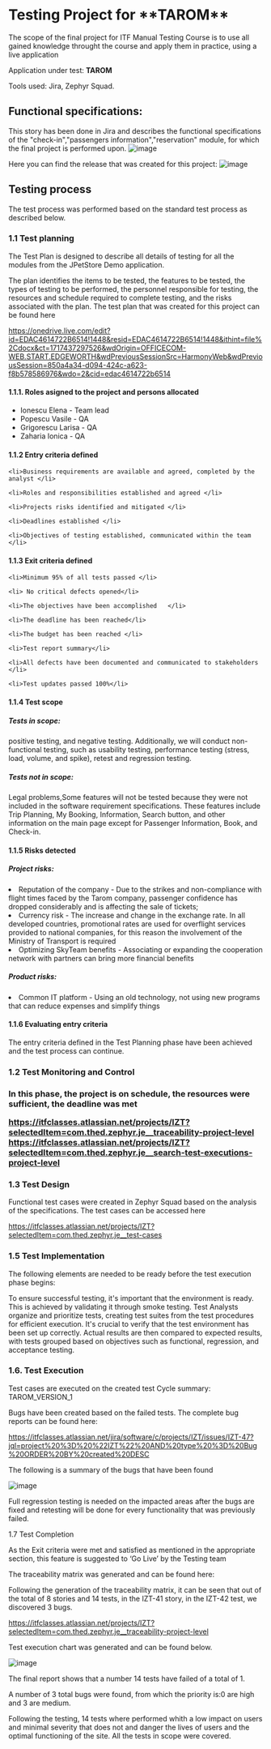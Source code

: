 <h1>Testing Project for **TAROM**</h1>

The scope of the final project for ITF Manual Testing Course is to use all gained knowledge throught the course and apply them in practice, using a live application

Application under test: **TAROM**

Tools used: Jira, Zephyr Squad.

<h2>Functional specifications:</h2>

This story has been done  in Jira and describes the functional specifications of the "check-in","passengers information","reservation" module, for which the final project is performed upon.
![image](https://github.com/user-attachments/assets/7329909a-d391-4c57-8d2f-8bc38becd794)

Here you can find the release that was created for this project:
![image](https://github.com/user-attachments/assets/fead660f-ffc7-4702-abd9-15b46bdd9650)

<h2>Testing process</h2>

The test process was performed based on the standard test process as described below.

<h3>1.1 Test planning</h3>

The Test Plan is designed to describe all details of testing for all the modules from the JPetStore Demo application.

The plan identifies the items to be tested, the features to be tested, the types of testing to be performed, the personnel responsible for testing, the resources and schedule required to complete testing, and the risks associated with the plan. 
The test plan that was created for this project can be found here

 https://onedrive.live.com/edit?id=EDAC4614722B6514!1448&resid=EDAC4614722B6514!1448&ithint=file%2Cdocx&ct=1717437297526&wdOrigin=OFFICECOM-WEB.START.EDGEWORTH&wdPreviousSessionSrc=HarmonyWeb&wdPreviousSession=850a4a34-d094-424c-a623-f8b578586976&wdo=2&cid=edac4614722b6514



<h4>1.1.1. Roles asigned to the project and persons allocated</h4>
<ul>
  <li>Ionescu Elena - Team lead</li> 
  <li>Popescu Vasile - QA</li>
  <li>Grigorescu Larisa - QA</li>
  <li>Zaharia Ionica - QA</li>
</ul>

<h4> 1.1.2 Entry criteria defined </h4>

    <li>Business requirements are available and agreed, completed by the analyst </li> 

    <li>Roles and responsibilities established and agreed </li>

    <li>Projects risks identified and mitigated </li> 

    <li>Deadlines established </li>

    <li>Objectives of testing established, communicated within the team </li>

<h4> 1.1.3 Exit criteria defined </h4>

    <li>Minimum 95% of all tests passed	</li>					
 
    <li> No critical defects opened</li>								
  
    <li>The objectives have been accomplished	</li>					
 
    <li>The deadline has been reached</li>							
 
    <li>The budget has been reached	</li>							
  
    <li>Test report summary</li> 										
  
    <li>All defects have been documented and communicated to stakeholders	</li>
  
    <li>Test updates passed 100%</li> 

<h4> 1.1.4 Test scope</h4>

<h5> Tests in scope: </h5>

positive testing, and negative testing. Additionally, we will conduct non-functional testing, such as usability testing, performance testing (stress, load, volume, and spike), retest and regression testing. 

<h5>Tests not in scope: </h5>

 Legal problems,Some features will not be tested because they were not included in the software requirement specifications. These features include Trip Planning, My Booking, Information, Search button, and other information on the main page except for Passenger Information, Book, and Check-in. 

<h4>1.1.5 Risks detected</h4>

<h5>Project risks:</h5>
 <li>Reputation of the company   - Due to the strikes and non-compliance with flight times faced by the Tarom company, passenger confidence 
                              has dropped considerably and is affecting the sale of tickets;

 <li>Currency risk               - The increase and change in the exchange rate. In all developed countries, promotional rates are used for 
                              overflight services provided to national companies, for this reason the involvement of the Ministry of 
                              Transport is required         

 <li>Optimizing SkyTeam benefits - Associating or expanding the cooperation network with partners can bring more financial benefits

<h5> Product risks: </h5>

 <li>  Common IT platform  - Using an old technology, not using new programs that can reduce expenses and simplify things

<h4>1.1.6 Evaluating entry criteria</h4>

The entry criteria defined in the Test Planning phase have been achieved and the test process can continue.

<h3>1.2 Test Monitoring and Control<h3>

 In this phase, the project is on schedule, the resources were sufficient, the deadline was met
 
https://itfclasses.atlassian.net/projects/IZT?selectedItem=com.thed.zephyr.je__traceability-project-level
https://itfclasses.atlassian.net/projects/IZT?selectedItem=com.thed.zephyr.je__search-test-executions-project-level



<h3> 1.3 Test Design</h3>

Functional test cases were created in Zephyr Squad based on the analysis of the specifications. The test cases can be accessed here

https://itfclasses.atlassian.net/projects/IZT?selectedItem=com.thed.zephyr.je__test-cases

<h3>1.5 Test Implementation</h3>

The following elements are needed to be ready before the test execution phase begins:

To ensure successful testing, it's important that the environment is ready. This is achieved by validating it through smoke testing. Test Analysts organize and prioritize tests, creating test suites from the test procedures for efficient execution. It's crucial to verify that the test environment has been set up correctly. Actual results are then compared to expected results, with tests grouped based on objectives such as functional, regression, and acceptance testing. 

<h3>1.6. Test Execution </h3>

Test cases are executed on the created test Cycle summary: TAROM_VERSION_1

Bugs have been created based on the failed tests. The complete bug reports can be found here: 

https://itfclasses.atlassian.net/jira/software/c/projects/IZT/issues/IZT-47?jql=project%20%3D%20%22IZT%22%20AND%20type%20%3D%20Bug%20ORDER%20BY%20created%20DESC


The following is a summary of the bugs that have been found

![image](https://github.com/user-attachments/assets/5663a884-9250-4e6e-8635-ee1b87e5f1a9)


Full regression testing is needed on the impacted areas after the bugs are fixed and retesting will be done for every functionality that was previously failed.

1.7 Test Completion


As the Exit criteria were met and satisfied as mentioned in the appropriate section, this feature is suggested to ‘Go Live’ by the Testing team

The traceability matrix was generated and can be found here:

Following the generation of the traceability matrix, it can be seen that out of the total of 8 stories and 14 tests, in the IZT-41 story, in the IZT-42 test, we discovered 3 bugs.

https://itfclasses.atlassian.net/projects/IZT?selectedItem=com.thed.zephyr.je__traceability-project-level

Test execution chart was generated and can be found below. 


![image](https://github.com/ZahariaI/Tarom-Jira/assets/166908547/8fdce5ae-1311-4d4e-9963-c2c016e02598)


The final report shows that a number 14 tests have failed of a total of 1.

A number of 3 total bugs were found, from which the priority is:0 are high and 3 are medium.

Following the testing, 14 tests where performed whith a low impact on users and minimal severity that does not and danger the lives of users and the optimal functioning of the site. All the tests in scope were covered.  
